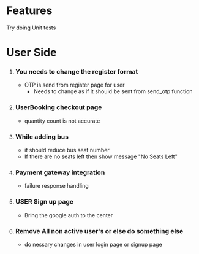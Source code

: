 # Features

Try doing Unit tests

# User Side


1. ### You needs to change the register format

    - OTP is send from register page for user
        - Needs to change as if it should be sent from send_otp function

2.  ### UserBooking checkout page

    - quantity count is not accurate

3.  ### While adding bus
    - it should reduce bus seat number
    - If there are no seats left then show message "No Seats Left"

4. ### Payment gateway integration

   - failure response handling

5. ### USER Sign up page
    - Bring the google auth to the center


6. ### Remove All non active user's or else do something else
    - do nessary changes in user login page or signup page